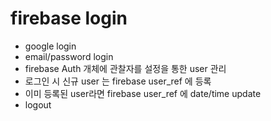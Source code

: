 ---
---
# firebase login
- google login
- email/password login
- firebase Auth 개체에 관찰자를 설정을 통한 user 관리
- 로그인 시 신규 user 는 firebase user_ref 에 등록
- 이미 등록된 user라면 firebase user_ref 에 date/time update
- logout